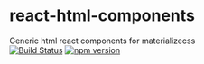 # react-html-components
Generic html react components for materializecss
<br />
[![Build
Status](https://travis-ci.org/mykhailokoretskyi/react-html-components.svg?branch=master)](https://travis-ci.org/react-html-components/react-html-components) [![npm
version](http://img.shields.io/npm/v/react-html-components.svg?style=flat)](https://npmjs.org/package/react-html-components "View this project on npm")
